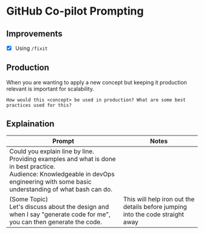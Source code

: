 # GitHub Co-pilot Prompting

## Improvements 
- [x] Using `/fixit`

## Production
When you are wanting to apply a new concept but keeping it production relevant is important for scalability.

`How would this <concept> be used in production? What are some best practices used for this?`


## Explaination

| Prompt | Notes |
| --- | --- |
| Could you explain line by line. Providing examples and what is done in best practice. <br> Audience: Knowledgeable in devOps engineering with some basic understanding of what bash can do. | | 
| (Some Topic) <br> Let's discuss about the design and when I say "generate code for me", you can then generate the code. | This will help iron out the details before jumping into the code straight away| 

